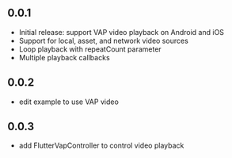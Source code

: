 ## 0.0.1

* Initial release: support VAP video playback on Android and iOS
* Support for local, asset, and network video sources
* Loop playback with repeatCount parameter
* Multiple playback callbacks

## 0.0.2

* edit example to use VAP video


## 0.0.3

* add FlutterVapController to control video playback
